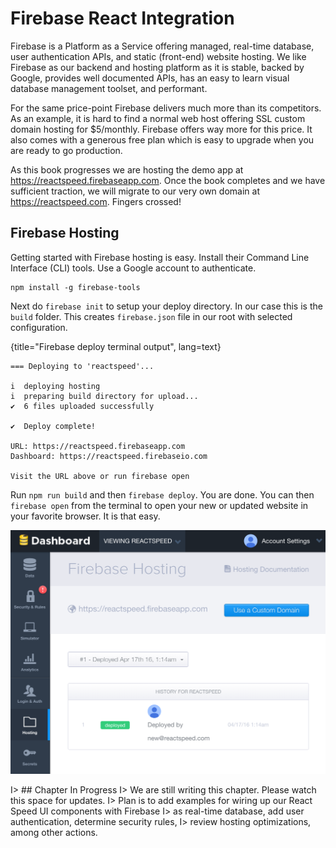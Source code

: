 # Firebase React Integration

Firebase is a Platform as a Service offering managed, real-time database, user authentication APIs, and static (front-end) website hosting. We like Firebase as our backend and hosting platform as it is stable, backed by Google, provides well documented APIs, has an easy to learn visual database management toolset, and performant.

For the same price-point Firebase delivers much more than its competitors. As an example, it is hard to find a normal web host offering SSL custom domain hosting for $5/monthly. Firebase offers way more for this price. It also comes with a generous free plan which is easy to upgrade when you are ready to go production.

As this book progresses we are hosting the demo app at https://reactspeed.firebaseapp.com. Once the book completes and we have sufficient traction, we will migrate to our very own domain at https://reactspeed.com. Fingers crossed!

## Firebase Hosting

Getting started with Firebase hosting is easy. Install their Command Line Interface (CLI) tools. Use a Google account to authenticate.

```
npm install -g firebase-tools
```

Next do ```firebase init``` to setup your deploy directory. In our case this is the ```build``` folder. This creates ```firebase.json``` file in our root with selected configuration.

{title="Firebase deploy terminal output", lang=text}
~~~~~~~
=== Deploying to 'reactspeed'...

i  deploying hosting
i  preparing build directory for upload...
✔  6 files uploaded successfully

✔  Deploy complete!

URL: https://reactspeed.firebaseapp.com
Dashboard: https://reactspeed.firebaseio.com

Visit the URL above or run firebase open
~~~~~~~

Run ```npm run build``` and then ```firebase deploy```. You are done. You can then ```firebase open``` from the terminal to open your new or updated website in your favorite browser. It is that easy.

![Firebase Hosting Panel](images/firebase-hosting.png)

I> ## Chapter In Progress
I> We are still writing this chapter. Please watch this space for updates.
I> Plan is to add examples for wiring up our React Speed UI components with Firebase
I> as real-time database, add user authentication, determine security rules,
I> review hosting optimizations, among other actions.
